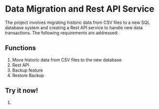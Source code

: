 # Data Migration and Rest API Service

The project involves migrating historic data from CSV files to a new SQL database system and creating a Rest API service to handle new data transactions. The following requirements are addressed:

## Functions

1. Move historic data from CSV files to the new database
2. Rest API 
3. Backup feature
4. Restore Backup

## Try it now!

1. 

